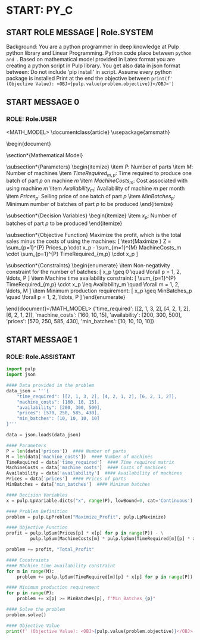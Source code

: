 # START: PY_C 
## START ROLE MESSAGE | Role.SYSTEM 
Background: You are a python programmer in deep knowledge at Pulp python library and Linear Programming. Python code place between ```python and ```. Based on mathematical model provided in Latex format you are creating a python script in Pulp library. You get also data in json format between: <DATA></DATA> Do not include 'pip install' in script. Assume every python package is installed Print at the end the objective between <OBJ></OBJ> `print(f' (Objective Value): <OBJ>{pulp.value(problem.objective)}</OBJ>')` 
## START MESSAGE 0 
### ROLE: Role.USER
<MATH_MODEL>
\documentclass{article}
\usepackage{amsmath}

\begin{document}

\section*{Mathematical Model}

\subsection*{Parameters}
\begin{itemize}
    \item $P$: Number of parts
    \item $M$: Number of machines
    \item $TimeRequired_{m,p}$: Time required to produce one batch of part $p$ on machine $m$
    \item $MachineCosts_m$: Cost associated with using machine $m$
    \item $Availability_m$: Availability of machine $m$ per month
    \item $Prices_p$: Selling price of one batch of part $p$
    \item $MinBatches_p$: Minimum number of batches of part $p$ to be produced
\end{itemize}

\subsection*{Decision Variables}
\begin{itemize}
    \item $x_p$: Number of batches of part $p$ to be produced
\end{itemize}

\subsection*{Objective Function}
Maximize the profit, which is the total sales minus the costs of using the machines:
\[
\text{Maximize } Z = \sum_{p=1}^{P} Prices_p \cdot x_p - \sum_{m=1}^{M} MachineCosts_m \cdot \sum_{p=1}^{P} TimeRequired_{m,p} \cdot x_p
\]

\subsection*{Constraints}
\begin{enumerate}
    \item Non-negativity constraint for the number of batches:
    \[
    x_p \geq 0 \quad \forall p = 1, 2, \ldots, P
    \]
    \item Machine time availability constraint:
    \[
    \sum_{p=1}^{P} TimeRequired_{m,p} \cdot x_p \leq Availability_m \quad \forall m = 1, 2, \ldots, M
    \]
    \item Minimum production requirement:
    \[
    x_p \geq MinBatches_p \quad \forall p = 1, 2, \ldots, P
    \]
\end{enumerate}

\end{document}</MATH_MODEL>
<DATA>
{'time_required': [[2, 1, 3, 2], [4, 2, 1, 2], [6, 2, 1, 2]], 'machine_costs': [160, 10, 15], 'availability': [200, 300, 500], 'prices': [570, 250, 585, 430], 'min_batches': [10, 10, 10, 10]}</DATA>


## START MESSAGE 1 
### ROLE: Role.ASSISTANT
```python
import pulp
import json

#### Data provided in the problem
data_json = '''{
    "time_required": [[2, 1, 3, 2], [4, 2, 1, 2], [6, 2, 1, 2]],
    "machine_costs": [160, 10, 15],
    "availability": [200, 300, 500],
    "prices": [570, 250, 585, 430],
    "min_batches": [10, 10, 10, 10]
}'''

data = json.loads(data_json)

#### Parameters
P = len(data['prices'])  #### Number of parts
M = len(data['machine_costs'])  #### Number of machines
TimeRequired = data['time_required']  #### Time required matrix
MachineCosts = data['machine_costs']  #### Costs of machines
Availability = data['availability']  #### Availability of machines
Prices = data['prices']  #### Prices of parts
MinBatches = data['min_batches']  #### Minimum batches

#### Decision Variables
x = pulp.LpVariable.dicts("x", range(P), lowBound=0, cat='Continuous')

#### Problem Definition
problem = pulp.LpProblem("Maximize_Profit", pulp.LpMaximize)

#### Objective Function
profit = pulp.lpSum(Prices[p] * x[p] for p in range(P)) - \
         pulp.lpSum(MachineCosts[m] * pulp.lpSum(TimeRequired[m][p] * x[p] for p in range(P)) for m in range(M))

problem += profit, "Total_Profit"

#### Constraints
#### Machine time availability constraint
for m in range(M):
    problem += pulp.lpSum(TimeRequired[m][p] * x[p] for p in range(P)) <= Availability[m], f"Machine_Availability_{m}"

#### Minimum production requirement
for p in range(P):
    problem += x[p] >= MinBatches[p], f"Min_Batches_{p}"

#### Solve the problem
problem.solve()

#### Objective Value
print(f' (Objective Value): <OBJ>{pulp.value(problem.objective)}</OBJ>')
```

